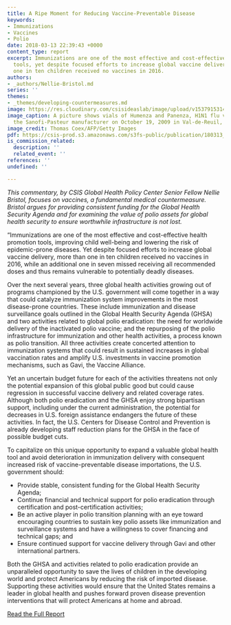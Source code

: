 ```yaml
---
title: A Ripe Moment for Reducing Vaccine-Preventable Disease
keywords:
- Immunizations
- Vaccines
- Polio
date: 2018-03-13 22:39:43 +0000
content_type: report
excerpt: Immunizations are one of the most effective and cost-effective health promotion
  tools, yet despite focused efforts to increase global vaccine delivery, more than
  one in ten children received no vaccines in 2016.
authors:
- _authors/Nellie-Bristol.md
series: ''
themes:
- _themes/developing-countermeasures.md
image: https://res.cloudinary.com/csisideaslab/image/upload/v1537915314/health-commission/GettyImages-91991288.jpg
image_caption: A picture shows vials of Humenza and Panenza, H1N1 flu vaccines by
  the Sanofi-Pasteur manufacturer on October 19, 2009 in Val-de-Reuil, western Paris.
image_credit: Thomas Coex/AFP/Getty Images
pdf: https://csis-prod.s3.amazonaws.com/s3fs-public/publication/180313_Bristol_ARipeMoment_Web.pdf
is_commission_related:
  description: ''
  related_event: ''
references: ''
undefined: ''

---
```

_This commentary, by CSIS Global Health Policy Center Senior Fellow Nellie Bristol, focuses on vaccines, a fundamental medical countermeasure. Bristol argues for providing consistent funding for the Global Health Security Agenda and for examining the value of polio assets for global health security to ensure worthwhile infrastructure is not lost._

“Immunizations are one of the most effective and cost-effective health promotion tools, improving child well-being and lowering the risk of epidemic-prone diseases. Yet despite focused efforts to increase global vaccine delivery, more than one in ten children received no vaccines in 2016, while an additional one in seven missed receiving all recommended doses and thus remains vulnerable to potentially deadly diseases.

Over the next several years, three global health activities growing out of programs championed by the U.S. government will come together in a way that could catalyze immunization system improvements in the most disease-prone countries. These include immunization and disease surveillance goals outlined in the Global Health Security Agenda (GHSA) and two activities related to global polio eradication: the need for worldwide delivery of the inactivated polio vaccine; and the repurposing of the polio infrastructure for immunization and other health activities, a process known as polio transition. All three activities create concerted attention to immunization systems that could result in sustained increases in global vaccination rates and amplify U.S. investments in vaccine promotion mechanisms, such as Gavi, the Vaccine Alliance.

Yet an uncertain budget future for each of the activities threatens not only the potential expansion of this global public good but could cause regression in successful vaccine delivery and related coverage rates. Although both polio eradication and the GHSA enjoy strong bipartisan support, including under the current administration, the potential for decreases in U.S. foreign assistance endangers the future of these activities. In fact, the U.S. Centers for Disease Control and Prevention is already developing staff reduction plans for the GHSA in the face of possible budget cuts.

To capitalize on this unique opportunity to expand a valuable global health tool and avoid deterioration in immunization delivery with consequent increased risk of vaccine-preventable disease importations, the U.S. government should:

* Provide stable, consistent funding for the Global Health Security Agenda;
* Continue financial and technical support for polio eradication through certification and post-certification activities;
* Be an active player in polio transition planning with an eye toward encouraging countries to sustain key polio assets like immunization and surveillance systems and have a willingness to cover financing and technical gaps; and
* Ensure continued support for vaccine delivery through Gavi and other international partners.

Both the GHSA and activities related to polio eradication provide an unparalleled opportunity to save the lives of children in the developing world and protect Americans by reducing the risk of imported disease. Supporting these activities would ensure that the United States remains a leader in global health and pushes forward proven disease prevention interventions that will protect Americans at home and abroad.

<a href="https://csis-prod.s3.amazonaws.com/s3fs-public/publication/180313_Bristol_ARipeMoment_Web.pdf" class="btn btn--gray">Read the Full Report</a>